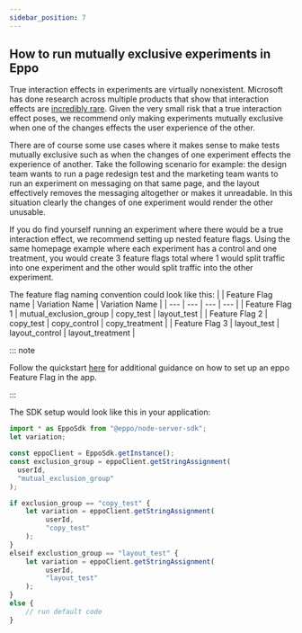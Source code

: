 ```yaml
---
sidebar_position: 7
---
```


## How to run mutually exclusive experiments in Eppo

True interaction effects in experiments are virtually nonexistent. Microsoft has done research across multiple products that show that interaction effects are [incredibly rare](https://www.microsoft.com/en-us/research/group/experimentation-platform-exp/articles/a-b-interactions-a-call-to-relax/). Given the very small risk that a true interaction effect poses, we recommend only making experiments mutually exclusive when one of the changes effects the user experience of the other.

There are of course some use cases where it makes sense to make tests mutually exclusive such as when the changes of one experiment effects the experience of another. Take the following scenario for example: the design team wants to run a page redesign test and the marketing team wants to run an experiment on messaging on that same page, and the layout effectively removes the messaging altogether or makes it unreadable. In this situation clearly the changes of one experiment would render the other unusable.

If you do find yourself running an experiment where there would be a true interaction effect, we recommend setting up nested feature flags. Using the same homepage example where each experiment has a control and one treatment, you would create 3 feature flags total where 1 would split traffic into one experiment and the other would split traffic into the other experiment.

The feature flag naming convention could look like this:
|  | Feature Flag name | Variation Name | Variation Name |
| --- | --- | --- | --- |
| Feature Flag 1 | mutual_exclusion_group | copy_test | layout_test |
| Feature Flag 2 | copy_test | copy_control | copy_treatment |
| Feature Flag 3 | layout_test | layout_control | layout_treatment |

::: note

Follow the quickstart [here](/quick-starts/feature-flag-quickstart.md) for additional guidance on how to set up an eppo Feature Flag in the app.

:::

The SDK setup would look like this in your application:
```javascript
import * as EppoSdk from "@eppo/node-server-sdk";
let variation;

const eppoClient = EppoSdk.getInstance();
const exclusion_group = eppoClient.getStringAssignment(
  userId,
  "mutual_exclusion_group"
);

if exclusion_group == "copy_test" {
	let variation = eppoClient.getStringAssignment(
		 userId,
		 "copy_test"
	);
}
elseif exclustion_group == "layout_test" {
	let variation = eppoClient.getStringAssignment(
		 userId,
		 "layout_test"
	);
}
else {
	// run default code
}
```
